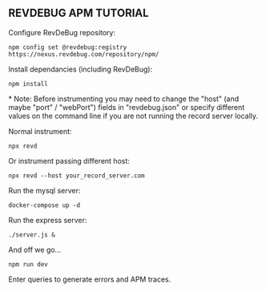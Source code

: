 ## REVDEBUG APM TUTORIAL

Configure RevDeBug repository:

    npm config set @revdebug:registry https://nexus.revdebug.com/repository/npm/

Install dependancies (including RevDeBug):

    npm install

\* Note: Before instrumenting you may need to change the "host" (and maybe "port" / "webPort") fields in "revdebug.json" or specify different values on the command line if you are not running the record server locally.

Normal instrument:

    npx revd

Or instrument passing different host:

    npx revd --host your_record_server.com

Run the mysql server:

    docker-compose up -d

Run the express server:

    ./server.js &

And off we go...

    npm run dev

Enter queries to generate errors and APM traces.

